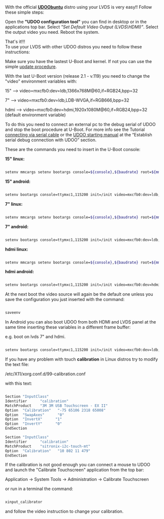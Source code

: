 With the official <a href="http://www.udoo.org/downloads/" title="Download section"><strong>UDOObuntu</strong></a> distro using your LVDS is very easy!! Follow these simple steps:

Open the <strong>"UDOO configuration tool"</strong> you can find in desktop or in the applications top bar.
Select <em>"Set Default Video Output (LVDS\HDMI)"</em>.
Select the output video you need.
Reboot the system.

That's it!!!
</br>
To use your LVDS with other UDOO distros you need to follow these instructions:

Make sure you have the lastest U-Boot and kernel. If not you can use the simple <a href="/docs/Advanced_Setup/UDOO_Kernel_Update_Procedure" title="udooupdate" target="_blank">update procedure</a>.

With the last U-Boot version (release 2.1 - v.119) you need to change the "video" environment variables with:

15" --&gt; video=mxcfb0:dev=ldb,1366x768M@60,if=RGB24,bpp=32

7" --&gt; video=mxcfb0:dev=ldb,LDB-WVGA,if=RGB666,bpp=32

hdmi --&gt; video=mxcfb0:dev=hdmi,1920x1080M@60,if=RGB24,bpp=32 (default environment variable)

To do this you need to connect an external pc to the debug serial of UDOO and stop the boot procedure at U-Boot. For more info see the Tutorial <a href="/docs/Connecting%20UDOO/Connecting_Via_Serial_Cable" title="Connecting via serial cable">connecting via serial cable</a> or the <a title="UDOO Manual" href="http://udoo.org/download/files/Documents/UDOO_Starting_Manual_beta0.4_11_28_2013.pdf" target="_blank">UDOO starting manual</a> at the “Establish serial debug connection with UDOO” section.

These are the commands you need to insert in the U-Boot console:
&nbsp;



<strong>15" linux:</strong>

```bash

setenv mmcargs setenv bootargs console=${console},${baudrate} root=${mmcroot} ${hdmi_patch} fbmem=24M video=mxcfb0:dev=ldb,LDB-WXGA,if=RGB24,bpp=32

```

<strong>15" android:</strong>

```bash

setenv bootargs console=ttymxc1,115200 init=/init video=mxcfb0:dev=ldb,1366x768M@60,if=RGB24,bpp=32 video=mxcfb1:off video=mxcfb2:off fbmem=28M vmalloc=400M androidboot.console=ttymxc1 androidboot.hardware=freescale mem=1024M

```


<strong>7" linux:</strong>

```bash

setenv mmcargs setenv bootargs console=${console},${baudrate} root=${mmcroot} ${hdmi_patch} fbmem=24M video=mxcfb0:dev=ldb,LDB-WVGA,if=RGB666,bpp=32

```


<strong>7" android:</strong>


```bash

setenv bootargs console=ttymxc1,115200 init=/init video=mxcfb0:dev=ldb,LDB-WVGA,if=RGB666,bpp=32 video=mxcfb1:off video=mxcfb2:off fbmem=28M vmalloc=400M androidboot.console=ttymxc1 androidboot.hardware=freescale mem=1024M

```

<strong>hdmi linux:</strong>

```bash

setenv mmcargs setenv bootargs console=${console},${baudrate} root=${mmcroot} ${hdmi_patch} fbmem=24M video=mxcfb0:dev=hdmi,1920x1080M@60,bpp=32

```


<strong>hdmi android:</strong>

```bash

setenv bootargs console=ttymxc1,115200 init=/init video=mxcfb0:dev=hdmi,1920x1080M@60,if=RGB24,bpp=32 video=mxcfb1:off video=mxcfb2:off fbmem=28M vmalloc=400M androidboot.console=ttymxc1 androidboot.hardware=freescale mem=1024M

```


At the next boot the video source will again be the default one unless you save the configuration you just inserted with the command:


```bash

saveenv

```

In Android you can also boot UDOO from both HDMI and LVDS panel at the same time inserting these variables in a different frame buffer:

e.g. boot on lvds 7" and hdmi.

```bash

setenv bootargs console=ttymxc1,115200 init=/init video=mxcfb0:dev=ldb,LDB-WVGA,if=RGB666,bpp=32 video=mxcfb1:dev=hdmi,1920x1080M@60,if=RGB24,bpp=32 video=mxcfb2:off fbmem=28M vmalloc=400M androidboot.console=ttymxc1 androidboot.hardware=freescale mem=1024M

```

If you have any problem with touch <strong>calibration</strong> in Linux distros try to modify the text file:

/etc/X11/xorg.conf.d/99-calibration.conf

with this text:

```bash

Section "InputClass"
Identifier      "calibration"
MatchProduct    "3M 3M USB Touchscreen - EX II"
Option  "Calibration"   "-75 65106 2318 65008"
Option  "SwapAxes"      "0"
Option  "InvertX"      "1"
Option  "InvertY"      "0"
EndSection

Section "InputClass"
Identifier      "calibration"
MatchProduct    "sitronix-i2c-touch-mt"
Option  "Calibration"   "10 802 11 479"
EndSection

```

If the calibration is not good enough you can connect a mouse to UDOO and launch the "Calibrate Touchscreen" application from the top bar:

Application -> System Tools -> Administration -> Calibrate Touchscreen

or run in a terminal the command:

```bash

xinput_calibrator

```

and follow the video instruction to change your calibration.